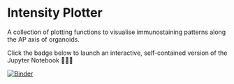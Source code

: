 # Intensity Plotter

A collection of plotting functions to visualise immunostaining patterns along the AP axis of organoids.

Click the badge below to launch an interactive, self-contained version of the Jupyter Notebook 👩🏻‍💻

[![Binder](https://mybinder.org/badge_logo.svg)](https://mybinder.org/v2/gh/StefanoVianello/Intensity_Profiler/HEAD)
